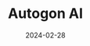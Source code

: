 ---  
layout: startup_page  
title: "Autogon AI"  
id: "autogon.ai"  
permalink: "/autogonaiautogon.ai02282024/"  
website: "https://autogon.ai/"  
funding_round: ""  
funding_amount: ""  
investors: "Fast Forward Venture Studio"  
about: "Autogon AI provides a no-code AI orchestration platform that allows businesses and governments to easily build and integrate AI solutions without requiring coding skills. Its drag-and-drop interface and marketplace of pre-built AI models enable rapid development and deployment of AI capabilities. This simplifies access to AI for organizations of all sizes."  
markets: "AI, Software"  
hq: "Houston, Texas, United States"  
founded_year: "2023"  
linkedin: "https://www.linkedin.com/company/autogonai"  
twitter: "https://twitter.com/Autogon_AI"  
instagram: ""  
facebook: "https://web.facebook.com/profile.php?id=100091275010826"  
crunchbase: "https://www.crunchbase.com/organization/autogon-inc"  
pitchbook: ""  

date_display: "28-Feb-2024"  
date: "2024-02-28"

# SEO Optimization  
meta_title: "Autogon AI"  
meta_description: "Autogon AI, Autogon AI provides a no-code AI orchestration platform that allows businesses and governments to easily build and integrate AI solutions without requ..."  
meta_keywords: "Autogon AI, AI, Software,  funding"  
canonical_url: "https://startup.projectstartups.com/autogonaiautogon.ai02282024/"  
---
